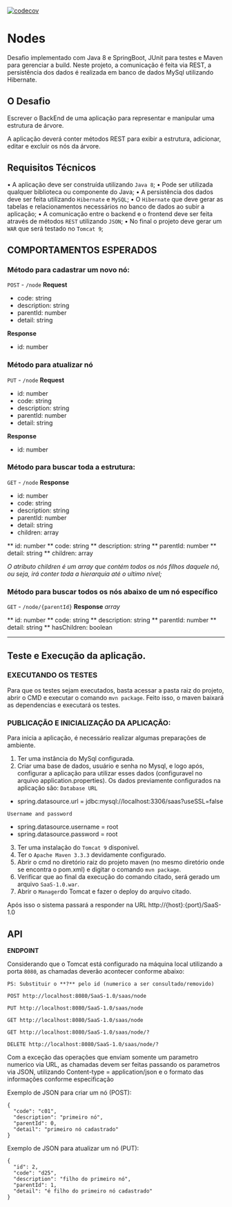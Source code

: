 [![codecov](https://codecov.io/gh/DiegoSouzaDev/Nodes/branch/master/graph/badge.svg)](https://codecov.io/gh/DiegoSouzaDev/Nodes)

# Nodes

Desafio implementado com Java 8 e SpringBoot, JUnit para testes e Maven para gerenciar a build.
Neste projeto, a comunicação é feita via REST, a persistência dos dados é realizada em banco de dados MySql utilizando Hibernate.


## O Desafio

Escrever o BackEnd de uma aplicação para representar e manipular uma estrutura de árvore.

A aplicação deverá conter métodos REST para exibir a estrutura, adicionar, editar e excluir os nós da árvore. 

## Requisitos Técnicos

• A aplicação deve ser construída utilizando `Java 8`;
• Pode ser utilizada qualquer biblioteca ou componente do Java;
• A persistência dos dados deve ser feita utilizando `Hibernate` e `MySQL`;
• O `Hibernate` que deve gerar as tabelas e relacionamentos necessários no banco de dados ao subir a aplicação; 
• A comunicação entre o backend e o frontend deve ser feita através de métodos `REST` utilizando `JSON`;
• No final o projeto deve gerar um `WAR` que será testado no `Tomcat 9`;

## COMPORTAMENTOS ESPERADOS 

### **Método para cadastrar um novo nó:**

`POST` - `/node`
 **Request**
 * code: string 
 * description: string
 * parentId: number
 * detail: string
 
 **Response**
 * id: number
 

### **Método para atualizar nó**

`PUT` - `/node`
**Request**
* id: number
* code: string
* description: string
* parentId: number
* detail: string

**Response**
* id: number

 
### **Método para buscar toda a estrutura:**

`GET` - `/node`
 **Response**
 * id: number
 * code: string
 * description: string
 * parentId: number
 * detail: string
 * children: array
 
 ** id: number
 ** code: string
 ** description: string
 ** parentId: number
 ** detail: string
 ** children: array
  
*O atributo children é um array que contém todos os nós filhos daquele nó, ou seja, irá conter toda a hierarquia até o ultimo nível;*



### **Método para buscar todos os nós abaixo de um nó específico**

`GET` - `/node/{parentId}`
**Response**
*array*

** id: number
** code: string
** description: string
** parentId: number
** detail: string 
** hasChildren: boolean 

______
## Teste e Execução da aplicação.

### EXECUTANDO OS TESTES
Para que os testes sejam executados, basta acessar a pasta raiz do projeto, abrir o CMD e executar o comando `mvn package`.
Feito isso, o maven baixará as dependencias e executará os testes.

### PUBLICAÇÃO E INICIALIZAÇÃO DA APLICAÇÃO:

Para  inicia a aplicação, é necessário realizar algumas preparações de ambiente.
1) Ter uma instância do MySql configurada.
2) Criar uma base de dados, usuário e senha no Mysql, e logo após, configurar a aplicação para utilizar esses dados (configuravel no arquivo application.properties).
Os dados previamente configurados na aplicação são:
`Database URL`
*  spring.datasource.url = jdbc:mysql://localhost:3306/saas?useSSL=false

`Username and password`
*  spring.datasource.username = root
*  spring.datasource.password = root

3) Ter uma instalação do `Tomcat 9` disponivel.
4) Ter o `Apache Maven 3.3.3` devidamente configurado.
5) Abrir o cmd no diretório raiz do projeto maven (no mesmo diretório onde se encontra o pom.xml) e digitar o comando `mvn package`.
6) Verificar que ao final da execução do comando citado, será gerado um arquivo `SaaS-1.0.war`.
7) Abrir o `Manager`do Tomcat e fazer o deploy do arquivo citado.

Após isso o sistema passará a responder na URL http://{host}:{port}/SaaS-1.0


## API

**ENDPOINT**

Considerando que o Tomcat está configurado na máquina local utilizando a porta `8080`, as chamadas deverão acontecer conforme abaixo:
```
PS: Substituir o **?** pelo id (numerico a ser consultado/removido)
```
```
POST http://localhost:8080/SaaS-1.0/saas/node
```
```
PUT http://localhost:8080/SaaS-1.0/saas/node
```
```
GET http://localhost:8080/SaaS-1.0/saas/node
```
```
GET http://localhost:8080/SaaS-1.0/saas/node/?
```
```
DELETE http://localhost:8080/SaaS-1.0/saas/node/?
```

Com a exceção das operações que enviam somente um parametro numerico via URL, as chamadas devem ser feitas passando os parametros via JSON, utilizando Content-type = application/json e o formato das informações conforme especificação

Exemplo de JSON para criar um nó (POST):
```
{
  "code": "c01",
  "description": "primeiro nó",
  "parentId": 0,
  "detail": "primeiro nó cadastrado"
}
```

Exemplo de JSON para atualizar um nó (PUT):
```
{
  "id": 2,
  "code": "d25",
  "description": "filho do primeiro nó",
  "parentId": 1,
  "detail": "é filho do primeiro nó cadastrado"
}
```

